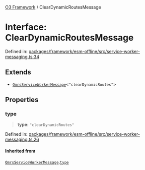 [O3 Framework](../API.md) / ClearDynamicRoutesMessage

# Interface: ClearDynamicRoutesMessage

Defined in: [packages/framework/esm-offline/src/service-worker-messaging.ts:34](https://github.com/openmrs/openmrs-esm-core/blob/main/packages/framework/esm-offline/src/service-worker-messaging.ts#L34)

## Extends

- [`OmrsServiceWorkerMessage`](OmrsServiceWorkerMessage.md)\<`"clearDynamicRoutes"`\>

## Properties

### type

> **type**: `"clearDynamicRoutes"`

Defined in: [packages/framework/esm-offline/src/service-worker-messaging.ts:26](https://github.com/openmrs/openmrs-esm-core/blob/main/packages/framework/esm-offline/src/service-worker-messaging.ts#L26)

#### Inherited from

[`OmrsServiceWorkerMessage`](OmrsServiceWorkerMessage.md).[`type`](OmrsServiceWorkerMessage.md#type)
